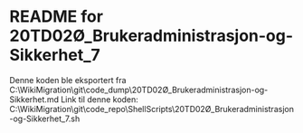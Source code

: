 # README for 20TD02Ø_Brukeradministrasjon-og-Sikkerhet_7
Denne koden ble eksportert fra C:\WikiMigration\git\code_dump\20TD02Ø_Brukeradministrasjon-og-Sikkerhet.md
Link til denne koden: C:\WikiMigration\git\code_repo\ShellScripts\20TD02Ø_Brukeradministrasjon-og-Sikkerhet_7.sh
